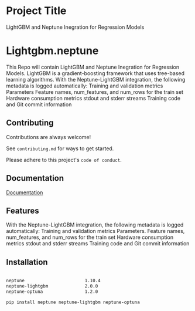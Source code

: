 
# Project Title

 LightGBM and Neptune Inegration for Regression Models 

# Lightgbm.neptune
This Repo will contain LightGBM and Neptune Inegration for Regression Models.
LightGBM is a gradient-boosting framework that uses tree-based learning algorithms. 
With the Neptune-LightGBM integration, the following metadata is logged automatically:
Training and validation metrics
Parameters
Feature names, num_features, and num_rows for the train set
Hardware consumption metrics
stdout and stderr streams
Training code and Git commit information



## Contributing

Contributions are always welcome!

See `contributing.md` for ways to get started.

Please adhere to this project's `code of conduct`.


## Documentation

[Documentation](https://docs.neptune.ai/integrations/lightgbm/)


## Features
With the Neptune-LightGBM integration, the following metadata is logged automatically:
Training and validation metrics
Parameters.
Feature names, num_features, and num_rows for the train set
Hardware consumption metrics
stdout and stderr streams
Training code and Git commit information
## Installation


```bash

neptune                       1.10.4
neptune-lightgbm              2.0.0
neptune-optuna                1.2.0

pip install neptune neptune-lightgbm neptune-optuna
```
    
